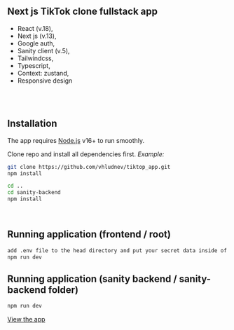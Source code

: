 ## Next js TikTok clone fullstack app

- React (v.18),
- Next js (v.13),
- Google auth,
- Sanity client (v.5),
- Tailwindcss,
- Typescript,
- Context: zustand,
- Responsive design

<br/><br/>

## Installation

The app requires [Node.js](https://nodejs.org/) v16+ to run smoothly.

Clone repo and install all dependencies first. _Example:_

```sh
git clone https://github.com/vhludnev/tiktop_app.git
npm install

cd ..
cd sanity-backend
npm install

```

<br />

## Running application (frontend / root)

```sh
add .env file to the head directory and put your secret data inside of it
npm run dev

```

## Running application (sanity backend / sanity-backend folder)

```sh
npm run dev

```

[View the app](https://tiktop-vhludnev.vercel.app)
